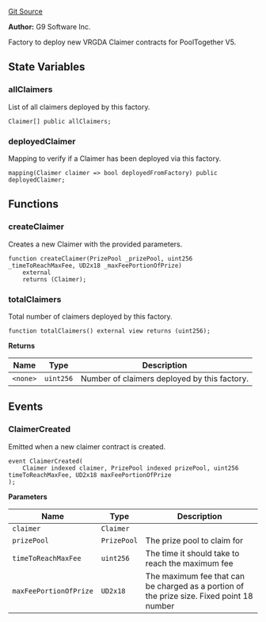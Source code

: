 [Git Source](https://github.com/generationsoftware/pt-v5-claimer/blob/a3619aa13c19beb25210ddb6474cd51aac794706/src/ClaimerFactory.sol)

**Author:**
G9 Software Inc.

Factory to deploy new VRGDA Claimer contracts for PoolTogether V5.


## State Variables
### allClaimers
List of all claimers deployed by this factory.


```solidity
Claimer[] public allClaimers;
```


### deployedClaimer
Mapping to verify if a Claimer has been deployed via this factory.


```solidity
mapping(Claimer claimer => bool deployedFromFactory) public deployedClaimer;
```


## Functions
### createClaimer

Creates a new Claimer with the provided parameters.


```solidity
function createClaimer(PrizePool _prizePool, uint256 _timeToReachMaxFee, UD2x18 _maxFeePortionOfPrize)
    external
    returns (Claimer);
```

### totalClaimers

Total number of claimers deployed by this factory.


```solidity
function totalClaimers() external view returns (uint256);
```
**Returns**

|Name|Type|Description|
|----|----|-----------|
|`<none>`|`uint256`|Number of claimers deployed by this factory.|


## Events
### ClaimerCreated
Emitted when a new claimer contract is created.


```solidity
event ClaimerCreated(
    Claimer indexed claimer, PrizePool indexed prizePool, uint256 timeToReachMaxFee, UD2x18 maxFeePortionOfPrize
);
```

**Parameters**

|Name|Type|Description|
|----|----|-----------|
|`claimer`|`Claimer`||
|`prizePool`|`PrizePool`|The prize pool to claim for|
|`timeToReachMaxFee`|`uint256`|The time it should take to reach the maximum fee|
|`maxFeePortionOfPrize`|`UD2x18`|The maximum fee that can be charged as a portion of the prize size. Fixed point 18 number|

